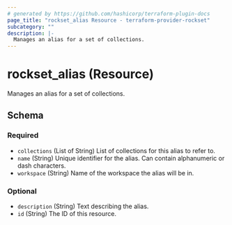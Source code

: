 ```yaml
---
# generated by https://github.com/hashicorp/terraform-plugin-docs
page_title: "rockset_alias Resource - terraform-provider-rockset"
subcategory: ""
description: |-
  Manages an alias for a set of collections.
---
```


# rockset_alias (Resource)

Manages an alias for a set of collections.



<!-- schema generated by tfplugindocs -->
## Schema

### Required

- `collections` (List of String) List of collections for this alias to refer to.
- `name` (String) Unique identifier for the alias. Can contain alphanumeric or dash characters.
- `workspace` (String) Name of the workspace the alias will be in.

### Optional

- `description` (String) Text describing the alias.
- `id` (String) The ID of this resource.


